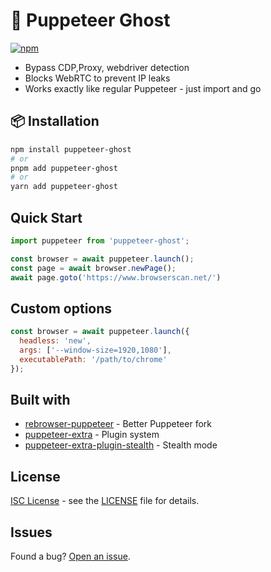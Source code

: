 # 👻 Puppeteer Ghost

[![npm](https://img.shields.io/npm/v/puppeteer-ghost/latest)](https://www.npmjs.com/package/puppeteer-ghost)

- Bypass CDP,Proxy, webdriver detection
- Blocks WebRTC to prevent IP leaks
- Works exactly like regular Puppeteer - just import and go

## 📦 Installation

```bash
npm install puppeteer-ghost
# or
pnpm add puppeteer-ghost
# or
yarn add puppeteer-ghost
```

## Quick Start

```js
import puppeteer from 'puppeteer-ghost';

const browser = await puppeteer.launch();
const page = await browser.newPage();
await page.goto('https://www.browserscan.net/')
```

## Custom options

```js
const browser = await puppeteer.launch({
  headless: 'new',
  args: ['--window-size=1920,1080'],
  executablePath: '/path/to/chrome'
});
```

## Built with

- [rebrowser-puppeteer](https://github.com/rebrowser/rebrowser-puppeteer) - Better Puppeteer fork
- [puppeteer-extra](https://github.com/berstend/puppeteer-extra) - Plugin system
- [puppeteer-extra-plugin-stealth](https://github.com/berstend/puppeteer-extra/tree/master/packages/puppeteer-extra-plugin-stealth) - Stealth mode

## License

[ISC License](LICENSE) - see the [LICENSE](LICENSE) file for details.

## Issues

Found a bug? [Open an issue](https://github.com/ovftank/puppeteer-ghost/issues).
